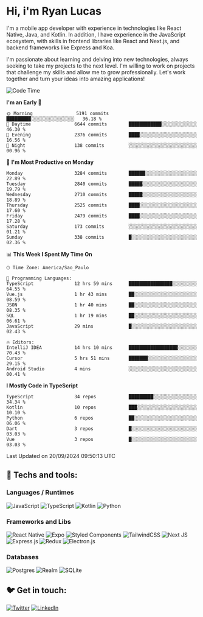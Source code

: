 # Hi, i'm Ryan Lucas

I'm a mobile app developer with experience in technologies like React Native, Java, and Kotlin.
In addition, I have experience in the JavaScript ecosystem, with skills in frontend libraries like React and Next.js, and backend frameworks like Express and Koa.

I'm passionate about learning and delving into new technologies, always seeking to take my projects to the next level. I'm willing to work on projects that challenge my skills and allow me to grow professionally. Let's work together and turn your ideas into amazing applications!


<!--START_SECTION:waka-->
![Code Time](http://img.shields.io/badge/Code%20Time-574%20hrs%2046%20mins-blue)

**I'm an Early 🐤** 

```text
🌞 Morning                5191 commits        █████████░░░░░░░░░░░░░░░░   36.18 % 
🌆 Daytime                6644 commits        ████████████░░░░░░░░░░░░░   46.30 % 
🌃 Evening                2376 commits        ████░░░░░░░░░░░░░░░░░░░░░   16.56 % 
🌙 Night                  138 commits         ░░░░░░░░░░░░░░░░░░░░░░░░░   00.96 % 
```
📅 **I'm Most Productive on Monday** 

```text
Monday                   3284 commits        ██████░░░░░░░░░░░░░░░░░░░   22.89 % 
Tuesday                  2840 commits        █████░░░░░░░░░░░░░░░░░░░░   19.79 % 
Wednesday                2710 commits        █████░░░░░░░░░░░░░░░░░░░░   18.89 % 
Thursday                 2525 commits        ████░░░░░░░░░░░░░░░░░░░░░   17.60 % 
Friday                   2479 commits        ████░░░░░░░░░░░░░░░░░░░░░   17.28 % 
Saturday                 173 commits         ░░░░░░░░░░░░░░░░░░░░░░░░░   01.21 % 
Sunday                   338 commits         █░░░░░░░░░░░░░░░░░░░░░░░░   02.36 % 
```


📊 **This Week I Spent My Time On** 

```text
🕑︎ Time Zone: America/Sao_Paulo

💬 Programming Languages: 
TypeScript               12 hrs 59 mins      ████████████████░░░░░░░░░   64.55 % 
Vue.js                   1 hr 43 mins        ██░░░░░░░░░░░░░░░░░░░░░░░   08.59 % 
JSON                     1 hr 40 mins        ██░░░░░░░░░░░░░░░░░░░░░░░   08.35 % 
SQL                      1 hr 19 mins        ██░░░░░░░░░░░░░░░░░░░░░░░   06.61 % 
JavaScript               29 mins             █░░░░░░░░░░░░░░░░░░░░░░░░   02.43 % 

🔥 Editors: 
IntelliJ IDEA            14 hrs 10 mins      ██████████████████░░░░░░░   70.43 % 
Cursor                   5 hrs 51 mins       ███████░░░░░░░░░░░░░░░░░░   29.15 % 
Android Studio           4 mins              ░░░░░░░░░░░░░░░░░░░░░░░░░   00.41 % 
```

**I Mostly Code in TypeScript** 

```text
TypeScript               34 repos            █████████░░░░░░░░░░░░░░░░   34.34 % 
Kotlin                   10 repos            ███░░░░░░░░░░░░░░░░░░░░░░   10.10 % 
Python                   6 repos             ██░░░░░░░░░░░░░░░░░░░░░░░   06.06 % 
Dart                     3 repos             █░░░░░░░░░░░░░░░░░░░░░░░░   03.03 % 
Vue                      3 repos             █░░░░░░░░░░░░░░░░░░░░░░░░   03.03 % 
```




 Last Updated on 20/09/2024 09:50:13 UTC
<!--END_SECTION:waka-->

## 🔧 Techs and tools: 

### Languages / Runtimes
![JavaScript](https://img.shields.io/badge/javascript-%23323330.svg?style=for-the-badge&logo=javascript&logoColor=%23F7DF1E)
![TypeScript](https://img.shields.io/badge/typescript-%23007ACC.svg?style=for-the-badge&logo=typescript&logoColor=white)
![Kotlin](https://img.shields.io/badge/kotlin-%230095D5.svg?style=for-the-badge&logo=kotlin&logoColor=white) ![Python](https://img.shields.io/badge/python-3670A0?style=for-the-badge&logo=python&logoColor=ffdd54)

### Frameworks and Libs
![React Native](https://img.shields.io/badge/react_native-%2320232a.svg?style=for-the-badge&logo=react&logoColor=%2361DAFB)
![Expo](https://img.shields.io/badge/expo-1C1E24?style=for-the-badge&logo=expo&logoColor=#D04A37)
![Styled Components](https://img.shields.io/badge/styled--components-DB7093?style=for-the-badge&logo=styled-components&logoColor=white)
![TailwindCSS](https://img.shields.io/badge/tailwindcss-%2338B2AC.svg?style=for-the-badge&logo=tailwind-css&logoColor=white)
![Next JS](https://img.shields.io/badge/Next-black?style=for-the-badge&logo=next.js&logoColor=white)
![Express.js](https://img.shields.io/badge/express.js-%23404d59.svg?style=for-the-badge&logo=express&logoColor=%2361DAFB)
![Redux](https://img.shields.io/badge/redux-%23593d88.svg?style=for-the-badge&logo=redux&logoColor=white)
![Electron.js](https://img.shields.io/badge/Electron-191970?style=for-the-badge&logo=Electron&logoColor=white)

### Databases
![Postgres](https://img.shields.io/badge/postgres-%23316192.svg?style=for-the-badge&logo=postgresql&logoColor=white)
![Realm](https://img.shields.io/badge/Realm-39477F?style=for-the-badge&logo=realm&logoColor=white)
![SQLite](https://img.shields.io/badge/sqlite-%2307405e.svg?style=for-the-badge&logo=sqlite&logoColor=white)

## 🐦 Get in touch:

[![Twitter](https://img.shields.io/badge/Twitter-%231DA1F2.svg?style=for-the-badge&logo=Twitter&logoColor=white)](https://twitter.com/ryangst_)
[![LinkedIn](https://img.shields.io/badge/linkedin-%230077B5.svg?style=for-the-badge&logo=linkedin&logoColor=white)](https://www.linkedin.com/in/ryan-lucas-machado/)
